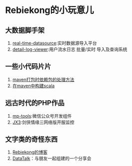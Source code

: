 # Rebiekong的小玩意儿

## 大数据脚手架

1. [real-time-datasource](https://rebiekong.github.io/real-time-datasource/):实时数据源导入平台
2. [detail-log-viewer](https://rebiekong.github.io/detail-log-viewer/):用户流水日志 批量/实时 导入及查询系统

## 一些小代码片片
1. [maven打包时依赖包的处理方法](https://gist.github.com/RebieKong/9ef087decd93a2ab0cb048fdf952f740)
2. [在maven中构建scala](https://gist.github.com/RebieKong/bbe8a3f4cfd9ef1bec3de68ac4205339)

## 远古时代的PHP作品
1. [mp-tools](https://github.com/RebieKong/mp-tools):微信公众号开发组件
2. [JX3](https://github.com/RebieKong/JX3):剑侠情缘三网络版开服监控 

## 文字类的奇怪东西
1. [Rebiekong的博客](https://blog.rebiekong.com)
2. [DataTalk](https://data-talk.rebiekong.com/)：与朋友一起组建的一个分享会
